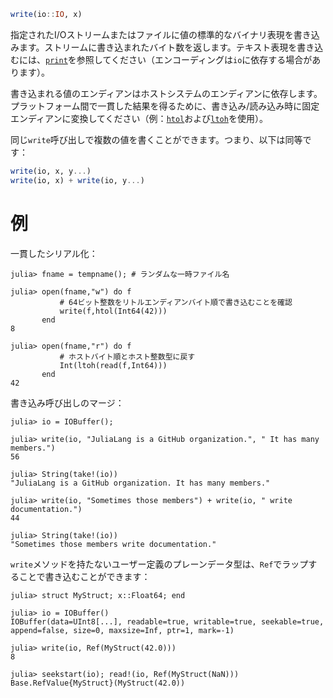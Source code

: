 ```julia
write(io::IO, x)
```

指定されたI/Oストリームまたはファイルに値の標準的なバイナリ表現を書き込みます。ストリームに書き込まれたバイト数を返します。テキスト表現を書き込むには、[`print`](@ref)を参照してください（エンコーディングは`io`に依存する場合があります）。

書き込まれる値のエンディアンはホストシステムのエンディアンに依存します。プラットフォーム間で一貫した結果を得るために、書き込み/読み込み時に固定エンディアンに変換してください（例：[`htol`](@ref)および[`ltoh`](@ref)を使用）。

同じ`write`呼び出しで複数の値を書くことができます。つまり、以下は同等です：

```julia
write(io, x, y...)
write(io, x) + write(io, y...)
```

# 例

一貫したシリアル化：

```jldoctest
julia> fname = tempname(); # ランダムな一時ファイル名

julia> open(fname,"w") do f
           # 64ビット整数をリトルエンディアンバイト順で書き込むことを確認
           write(f,htol(Int64(42)))
       end
8

julia> open(fname,"r") do f
           # ホストバイト順とホスト整数型に戻す
           Int(ltoh(read(f,Int64)))
       end
42
```

書き込み呼び出しのマージ：

```jldoctest
julia> io = IOBuffer();

julia> write(io, "JuliaLang is a GitHub organization.", " It has many members.")
56

julia> String(take!(io))
"JuliaLang is a GitHub organization. It has many members."

julia> write(io, "Sometimes those members") + write(io, " write documentation.")
44

julia> String(take!(io))
"Sometimes those members write documentation."
```

`write`メソッドを持たないユーザー定義のプレーンデータ型は、`Ref`でラップすることで書き込むことができます：

```jldoctest
julia> struct MyStruct; x::Float64; end

julia> io = IOBuffer()
IOBuffer(data=UInt8[...], readable=true, writable=true, seekable=true, append=false, size=0, maxsize=Inf, ptr=1, mark=-1)

julia> write(io, Ref(MyStruct(42.0)))
8

julia> seekstart(io); read!(io, Ref(MyStruct(NaN)))
Base.RefValue{MyStruct}(MyStruct(42.0))
```
